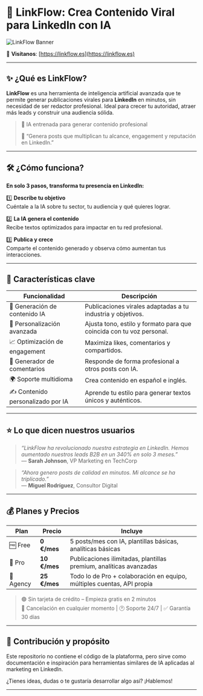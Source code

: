 # 🚀 LinkFlow: Crea Contenido Viral para LinkedIn con IA

![LinkFlow Banner](./ruta/a/tu/imagen-principal.png)

🔗 **Visítanos**: [https://linkflow.es](https://linkflow.es)

---

## ✨ ¿Qué es LinkFlow?

**LinkFlow** es una herramienta de inteligencia artificial avanzada que te permite generar publicaciones virales para **LinkedIn** en minutos, sin necesidad de ser redactor profesional. Ideal para crecer tu autoridad, atraer más leads y construir una audiencia sólida.

> 🧠 IA entrenada para generar contenido profesional
>  
> 💬 “Genera posts que multiplican tu alcance, engagement y reputación en LinkedIn.”

---

## 🛠️ ¿Cómo funciona?

**En solo 3 pasos, transforma tu presencia en LinkedIn:**

1️⃣ **Describe tu objetivo**  
Cuéntale a la IA sobre tu sector, tu audiencia y qué quieres lograr.

2️⃣ **La IA genera el contenido**  
Recibe textos optimizados para impactar en tu red profesional.

3️⃣ **Publica y crece**  
Comparte el contenido generado y observa cómo aumentan tus interacciones.

---

## 🧩 Características clave

| Funcionalidad                       | Descripción                                                                 |
|------------------------------------|-----------------------------------------------------------------------------|
| 🤖 Generación de contenido IA       | Publicaciones virales adaptadas a tu industria y objetivos.                |
| 🎯 Personalización avanzada         | Ajusta tono, estilo y formato para que coincida con tu voz personal.       |
| 📈 Optimización de engagement       | Maximiza likes, comentarios y compartidos.                                 |
| 💬 Generador de comentarios         | Responde de forma profesional a otros posts con IA.                        |
| 🌍 Soporte multidioma               | Crea contenido en español e inglés.                                        |
| ✍️ Contenido personalizado por IA   | Aprende tu estilo para generar textos únicos y auténticos.                 |

---

## ⭐ Lo que dicen nuestros usuarios

> _“LinkFlow ha revolucionado nuestra estrategia en LinkedIn. Hemos aumentado nuestros leads B2B en un 340% en solo 3 meses.”_  
> — **Sarah Johnson**, VP Marketing en TechCorp

> _“Ahora genero posts de calidad en minutos. Mi alcance se ha triplicado.”_  
> — **Miguel Rodríguez**, Consultor Digital

---

## 💰 Planes y Precios

| Plan     | Precio      | Incluye                                                                 |
|----------|-------------|-------------------------------------------------------------------------|
| 🆓 Free  | **0 €/mes** | 5 posts/mes con IA, plantillas básicas, analíticas básicas              |
| 💼 Pro   | **10 €/mes**| Publicaciones ilimitadas, plantillas premium, analíticas avanzadas     |
| 🏢 Agency| **25 €/mes**| Todo lo de Pro + colaboración en equipo, múltiples cuentas, API propia  |

> 🟢 Sin tarjeta de crédito – Empieza gratis en 2 minutos  
> 🔁 Cancelación en cualquier momento | 🕐 Soporte 24/7 | ✅ Garantía 30 días

---

## 📌 Contribución y propósito

Este repositorio no contiene el código de la plataforma, pero sirve como documentación e inspiración para herramientas similares de IA aplicadas al marketing en LinkedIn.  

¿Tienes ideas, dudas o te gustaría desarrollar algo así? ¡Hablemos!

---
